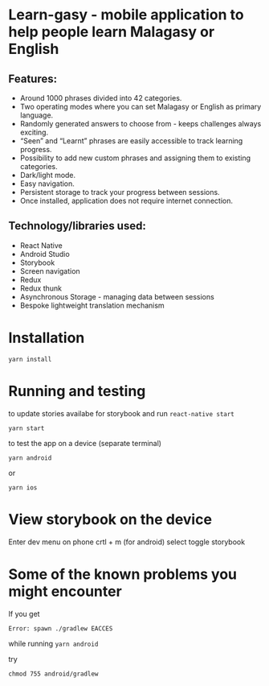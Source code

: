 # Learn-gasy - mobile application to help people learn Malagasy or English

## Features:
   - Around 1000 phrases divided into 42 categories.
   - Two operating modes where you can set Malagasy or English as primary language.
   - Randomly generated answers to choose from - keeps challenges always exciting.
   - “Seen” and “Learnt” phrases are easily accessible to track learning progress.
   - Possibility to add new custom phrases and assigning them to existing categories.
   - Dark/light mode.
   - Easy navigation.
   - Persistent storage to track your progress between sessions.
   - Once installed, application does not require internet connection.

## Technology/libraries used:
   - React Native
   - Android Studio
   - Storybook 
   - Screen navigation
   - Redux
   - Redux thunk
   - Asynchronous Storage - managing data between sessions
   - Bespoke lightweight translation mechanism
    
# Installation

    yarn install

# Running and testing

to update stories availabe for storybook and run `react-native start`

    yarn start

to test the app on a device (separate terminal)

    yarn android

or 

    yarn ios


# View storybook on the device

Enter dev menu on phone crtl + m (for android) select toggle storybook


# Some of the known problems you might encounter

If you get 

```bash
Error: spawn ./gradlew EACCES
 ```

while running `yarn android`

try

```
chmod 755 android/gradlew 
```
